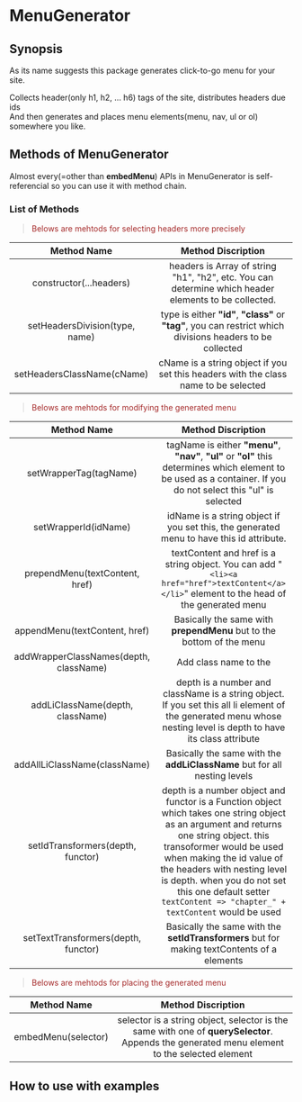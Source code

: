 # MenuGenerator
## Synopsis

As its name suggests this package generates click-to-go menu for your site.<br>

Collects header(only h1, h2, ... h6) tags of the site, distributes headers due ids<br>
And then generates and places menu elements(menu, nav, ul or ol) somewhere you like.

## Methods of MenuGenerator
Almost every(=other than **embedMenu**) APIs in MenuGenerator is self-referencial so you can use it with method chain.<br>
### List of Methods
> <font color="brown">Belows are mehtods for selecting headers more precisely  </font>

| Method Name | Method Discription |
| :----: | :-----------------------: |
| constructor(...headers) |	headers is Array of string "h1", "h2", etc. You can determine which header elements to be collected.|
| setHeadersDivision(type, name) | type is either **"id"**, **"class"** or **"tag"**, you can restrict which divisions headers to be collected|
| setHeadersClassName(cName) | cName is a string object if you set this headers with the class name to be selected |


> <font color="brown">Belows are mehtods for modifying the generated menu  </font>

| Method Name | Method Discription |
| :----: | :-----------------------: |
| setWrapperTag(tagName) | tagName is either **"menu"**, **"nav"**, **"ul"** or **"ol"** this determines which element to be used as a container. If you do not select this "ul" is selected |
| setWrapperId(idName) | idName is a string object if you set this, the generated menu to have this id attribute. |
| prependMenu(textContent, href) | textContent and href is a string object. You can add "```<li><a href="href">textContent</a></li>```" element to the head of the generated menu |
| appendMenu(textContent, href) | Basically the same with **prependMenu** but to the bottom of the menu |
| addWrapperClassNames(depth, className) | Add class name to the  |
| addLiClassName(depth, className) | depth is a number and className is a string object. If you set this all li element of the generated menu whose nesting level is depth to have its class attribute |
| addAllLiClassName(className) | Basically the same with the **addLiClassName** but for all nesting levels |
| setIdTransformers(depth, functor) | depth is a number object and functor is a Function object which takes one string object as an argument and returns one string object. this transoformer would be used when making the id value of the headers with nesting level is depth. when you do not set this one default setter ```textContent => "chapter_" + textContent``` would be used  |
| setTextTransformers(depth, functor) | Basically the same with the **setIdTransformers** but for making textContents of a elements|

> <font color="brown">Belows are mehtods for placing the generated menu  </font>

| Method Name | Method Discription |
| :----: | :-----------------------: |
| embedMenu(selector) | selector is a string object, selector is the same with one of **querySelector**. Appends the generated menu element to the selected element |



## How to use with examples
